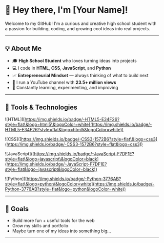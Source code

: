 # 👋 Hey there, I'm \[Your Name]!

Welcome to my GitHub! I'm a curious and creative high school student with a passion for building, coding, and growing cool ideas into real projects.

---

## 💡 About Me

* 🎓 **High School Student** who loves turning ideas into projects
* 💻 I code in **HTML**, **CSS**, **JavaScript**, and **Python**
* 📈 **Entrepreneurial Mindset** — always thinking of what to build next
* 🎥 I run a YouTube channel with **23.5+ million views**
* 🚀 Constantly learning, experimenting, and improving

---

## 🔧 Tools & Technologies

!\[HTML]\([https://img.shields.io/badge/-HTML5-E34F26?style=flat\&logo=html5\&logoColor=white](https://img.shields.io/badge/-HTML5-E34F26?style=flat&logo=html5&logoColor=white))

!\[CSS]\([https://img.shields.io/badge/-CSS3-1572B6?style=flat\&logo=css3](https://img.shields.io/badge/-CSS3-1572B6?style=flat&logo=css3))

!\[JavaScript]\([https://img.shields.io/badge/-JavaScript-F7DF1E?style=flat\&logo=javascript\&logoColor=black](https://img.shields.io/badge/-JavaScript-F7DF1E?style=flat&logo=javascript&logoColor=black))

!\[Python]\([https://img.shields.io/badge/-Python-3776AB?style=flat\&logo=python\&logoColor=white](https://img.shields.io/badge/-Python-3776AB?style=flat&logo=python&logoColor=white))

---

## 🎯 Goals

* Build more fun + useful tools for the web
* Grow my skills and portfolio
* Maybe turn one of my ideas into something big...

---

